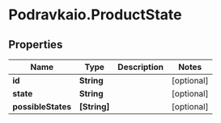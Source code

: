 # Podravkaio.ProductState

## Properties
Name | Type | Description | Notes
------------ | ------------- | ------------- | -------------
**id** | **String** |  | [optional] 
**state** | **String** |  | [optional] 
**possibleStates** | **[String]** |  | [optional] 


